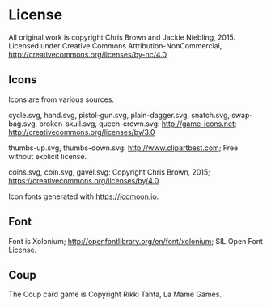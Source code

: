 License
=======

All original work is copyright Chris Brown and Jackie Niebling, 2015.
Licensed under Creative Commons Attribution-NonCommercial, http://creativecommons.org/licenses/by-nc/4.0

Icons
-----

Icons are from various sources.

cycle.svg, hand.svg, pistol-gun.svg, plain-dagger.svg, snatch.svg, swap-bag.svg, broken-skull.svg, queen-crown.svg: http://game-icons.net; http://creativecommons.org/licenses/by/3.0

thumbs-up.svg, thumbs-down.svg: http://www.clipartbest.com; Free without explicit license.

coins.svg, coin.svg, gavel.svg: Copyright Chris Brown, 2015; https://creativecommons.org/licenses/by/4.0

Icon fonts generated with https://icomoon.io.

Font
-----
Font is Xolonium; http://openfontlibrary.org/en/font/xolonium; SIL Open Font License.

Coup
-----

The Coup card game is Copyright Rikki Tahta, La Mame Games.
